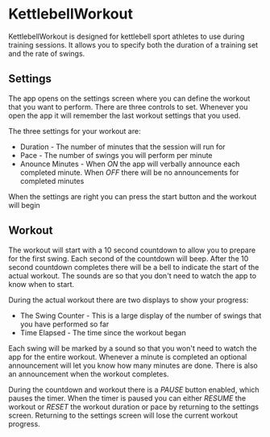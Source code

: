 KettlebellWorkout
=================
KettlebellWorkout is designed for kettlebell sport athletes to use during training sessions. It allows you to specify
both the duration of a training set and the rate of swings.

Settings
--------
The app opens on the settings screen where you can define the workout that you want to perform. There are three controls
to set. Whenever you open the app it will remember the last workout settings that you used.

The three settings for your workout are:
  - Duration - The number of minutes that the session will run for
  - Pace - The number of swings you will perform per minute
  - Anounce Minutes - When _ON_ the app will verbally announce each completed minute. When _OFF_ there will be no announcements for completed minutes

When the settings are right you can press the start button and the workout will begin

Workout
-------

The workout will start with a 10 second countdown to allow you to prepare for the first swing. Each second of the countdown will
beep. After the 10 second countdown completes there will be a bell to indicate the start of the actual workout. The sounds are
so that you don't need to watch the app to know when to start.

During the actual workout there are two displays to show your progress:
  - The Swing Counter - This is a large display of the number of swings that you have performed so far
  - Time Elapsed - The time since the workout began

Each swing will be marked by a sound so that you won't need to watch the app for the entire workout. Whenever a minute
is completed an optional announcement will let you know how many minutes are done. There is also an announcement when the
workout completes.

During the countdown and workout there is a _PAUSE_ button enabled, which pauses the timer. When the timer is paused you can
either _RESUME_ the workout or _RESET_ the workout duration or pace by returning to the settings screen. Returning to the settings
screen will lose the current workout progress.
